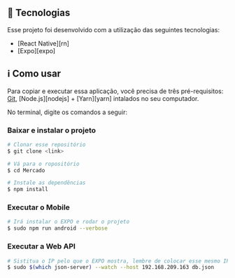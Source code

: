 
## :rocket: Tecnologias

Esse projeto foi desenvolvido com a utilização das seguintes tecnologias:
- [React Native][rn]
- [Expo][expo]

## :information_source: Como usar

Para copiar e executar essa aplicação, você precisa de três pré-requisitos: [Git](https://git-scm.com), [Node.js][nodejs] + [Yarn][yarn] intalados no seu computador.

No terminal, digite os comandos a seguir:

### Baixar e instalar o projeto

```bash
# Clonar esse repositório
$ git clone <link>

# Vá para o ropositório
$ cd Mercado

# Instale as dependências
$ npm install
```

### Executar o Mobile

```bash
# Irá instalar o EXPO e rodar o projeto
$ sudo npm run android --verbose
```

### Executar a Web API

```bash
# Sistitua o IP pelo que o EXPO mostra, lembre de colocar esse mesmo IP na requisição de api
$ sudo $(which json-server) --watch --host 192.168.209.163 db.json
```

